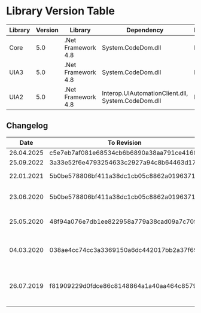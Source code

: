 # Library Version Table

| Library | Version | Library            | Dependency                                         | License |
|---------|---------|--------------------|----------------------------------------------------|---------|
| Core    | 5.0     | .Net Framework 4.8 | System.CodeDom.dll                                 | MIT     | 
| UIA3    | 5.0     | .Net Framework 4.8 | System.CodeDom.dll                                 | MIT     | 
| UIA2    | 5.0     | .Net Framework 4.8 | Interop.UIAutomationClient.dll, System.CodeDom.dll | MIT     | 

## Changelog

| Date       | To Revision                              | Description                                                                                                         |
|------------|------------------------------------------|---------------------------------------------------------------------------------------------------------------------|
| 26.04.2025 | c5e7eb7af081e68534cb6b6890a38aa791ce4168 | Upgrade to FlaUI 5.0                                                                                                |
| 25.09.2022 | 3a33e52f6e4793254633c2927a94c8b64463d170 | Upgrade to FlaUI 4.0                                                                                                |
| 22.01.2021 | 5b0be578806bf411a38dc1cb05c8862a01963710 | UIA2 from FlaUI include from release 3.2.0                                                                          |
| 23.06.2020 | 5b0be578806bf411a38dc1cb05c8862a01963710 | Core, UIA3 will be updated to latest stable release version 3.2.0.                                                  |
| 25.05.2020 | 48f94a076e7db1ee822958a779a38cad09a7c70f | Core, UIA3 will be updated to latest stable release version 3.1.0.                                                  |
| 04.03.2020 | 038ae4cc74cc3a3369150a6dc442017bb2a37f69 | Core, UIA3 will be updated to latest stable release version 3.0.0. Unused UIA2 dll is removed.                      |
| 26.07.2019 | f81909229d0fdce86c8148864a1a40aa464c8579 | Core, UIA2 and UIA3 will be updated to pull request from 5 Jun 2018 because of PropertyNotSupportedException issue. |
